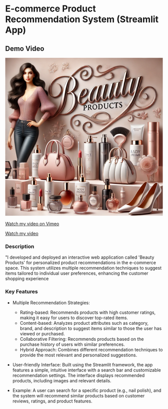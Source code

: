 # E-commerce Product Recommendation System (Streamlit App)
## Demo Video


<img src="https://github.com/SoundaryaBaskaran/Ecommerce-Product-recommendation-System/blob/main/static/img/Beauty.webp" alt="Demo Thumbnail" width="550"/>

<a href="https://vimeo.com/1012129591" target="_blank">Watch my video on Vimeo</a>

[Watch my video](https://vimeo.com/1012129591?share=copy#t=0)

### Description
"I developed and deployed an interactive web application called 'Beauty Products' for personalized product recommendations in the e-commerce space. This system utilizes multiple recommendation techniques to suggest items tailored to individual user preferences, enhancing the customer shopping experience

### Key Features
- Multiple Recommendation Strategies:

  - Rating-based: Recommends products with high customer ratings, making it easy for users to discover top-rated items.
  - Content-based: Analyzes product attributes such as category, brand, and description to suggest items similar to those the user has viewed or purchased.
  - Collaborative Filtering: Recommends products based on the purchase history of users with similar preferences.
  - Hybrid Approach: Combines different recommendation techniques to provide the most relevant and personalized suggestions.
- User-friendly Interface: Built using the Streamlit framework, the app features a simple, intuitive interface with a search bar and customizable recommendation settings. The interface displays recommended products, including images and relevant details.

- Example: A user can search for a specific product (e.g., nail polish), and the system will recommend similar products based on customer reviews, ratings, and product features.





